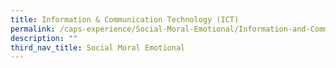 ```yaml
---
title: Information & Communication Technology (ICT)
permalink: /caps-experience/Social-Moral-Emotional/Information-and-Communication-Technology-ICT/
description: ""
third_nav_title: Social Moral Emotional
---
```

